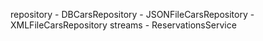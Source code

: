 repository
    - DBCarsRepository
    - JSONFileCarsRepository
    - XMLFileCarsRepository
streams
    - ReservationsService